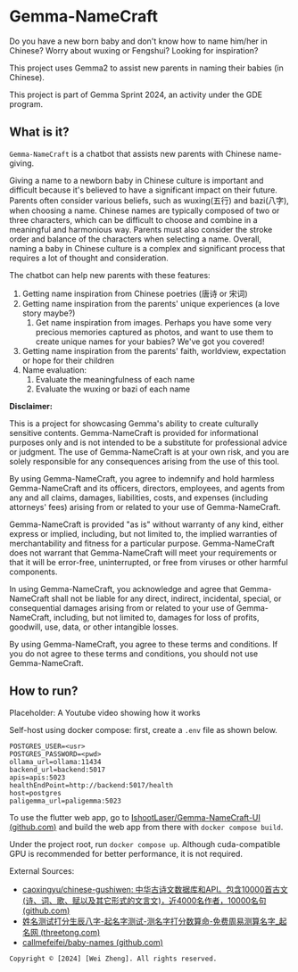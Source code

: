 # Gemma-NameCraft
Do you have a new born baby and don't know how to name him/her in Chinese? Worry about wuxing or Fengshui? Looking for inspiration?

This project uses Gemma2 to assist new parents in naming their babies (in Chinese).

This project is part of Gemma Sprint 2024, an activity under the GDE program.

## What is it?

`Gemma-NameCraft` is a chatbot that assists new parents with Chinese name-giving.

Giving a name to a newborn baby in Chinese culture is important and difficult because it's believed to have a significant impact on their future. Parents often consider various beliefs, such as wuxing(五行) and bazi(八字), when choosing a name. Chinese names are typically composed of two or three characters, which can be difficult to choose and combine in a meaningful and harmonious way. Parents must also consider the stroke order and balance of the characters when selecting a name. Overall, naming a baby in Chinese culture is a complex and significant process that requires a lot of thought and consideration.

The chatbot can help new parents with these features:

1. Getting name inspiration from Chinese poetries (唐诗 or 宋词)
2. Getting name inspiration from the parents' unique experiences (a love story maybe?)
   1. Get name inspiration from images. Perhaps you have some very precious memories captured as photos, and want to use them to create unique names for your babies? We've got you covered!
3. Getting name inspiration from the parents' faith, worldview, expectation or hope for their children
4. Name evaluation:
   1. Evaluate the meaningfulness of each name
   2. Evaluate the wuxing or bazi of each name

**Disclaimer:** 

This is a project for showcasing Gemma's ability to create culturally sensitive contents. Gemma-NameCraft is provided for informational purposes only and is not intended to be a substitute for professional advice or judgment. The use of Gemma-NameCraft is at your own risk, and you are solely responsible for any consequences arising from the use of this tool.

By using Gemma-NameCraft, you agree to indemnify and hold harmless Gemma-NameCraft and its officers, directors, employees, and agents from any and all claims, damages, liabilities, costs, and expenses (including attorneys' fees) arising from or related to your use of Gemma-NameCraft.

Gemma-NameCraft is provided "as is" without warranty of any kind, either express or implied, including, but not limited to, the implied warranties of merchantability and fitness for a particular purpose. Gemma-NameCraft does not warrant that Gemma-NameCraft will meet your requirements or that it will be error-free, uninterrupted, or free from viruses or other harmful components.

In using Gemma-NameCraft, you acknowledge and agree that Gemma-NameCraft shall not be liable for any direct, indirect, incidental, special, or consequential damages arising from or related to your use of Gemma-NameCraft, including, but not limited to, damages for loss of profits, goodwill, use, data, or other intangible losses.

By using Gemma-NameCraft, you agree to these terms and conditions. If you do not agree to these terms and conditions, you should not use Gemma-NameCraft.

## How to run?

Placeholder: A Youtube video showing how it works

Self-host using docker compose: first, create a `.env` file as shown below. 

```
POSTGRES_USER=<usr>
POSTGRES_PASSWORD=<pwd>
ollama_url=ollama:11434
backend_url=backend:5017
apis=apis:5023
healthEndPoint=http://backend:5017/health
host=postgres
paligemma_url=paligemma:5023
```

To use the flutter web app, go to [IshootLaser/Gemma-NameCraft-UI (github.com)](https://github.com/IshootLaser/Gemma-NameCraft-UI) and build the web app from there with `docker compose build`.

Under the project root, run `docker compose up`. Although cuda-compatible GPU is recommended for better performance, it is not required.



External Sources:

* [caoxingyu/chinese-gushiwen: 中华古诗文数据库和API。包含10000首古文(诗、词、歌、赋以及其它形式的文言文)，近4000名作者，10000名句 (github.com)](https://github.com/caoxingyu/chinese-gushiwen)
* [姓名测试打分生辰八字-起名字测试-测名字打分数算命-免费周易测算名字_起名网 (threetong.com)](https://www.threetong.com/ceming/baziceming/xingmingceshi.php)
* [callmefeifei/baby-names (github.com)](https://github.com/callmefeifei/baby-names)

```
Copyright © [2024] [Wei Zheng]. All rights reserved.
```

